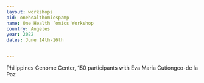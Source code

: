 ```yaml
---
layout: workshops
pid: onehealthomicspamp
name: One Health ‘omics Workshop
country: Angeles
year: 2022
dates: June 14th-16th


---
```


Philippines Genome Center,  150 participants with Eva Maria Cutiongco-de la Paz